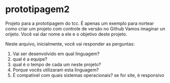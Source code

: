 # prototipagem2
Projeto para a prototipagem do tcc. É apenas um exemplo para nortear como criar um projeto com controle de versão no Github
Vamos imaginar un orijeto. Você vai dar nome a ele e o objetivo deste projeto.

Neste arquivo, inicialmente, você vai responder as perguntas:

1) Vai ser desenvolvido em qual linguagem?
2) qual é a equipe?
3) qual é o tempo de cada um neste projeto?
4) Porque vocês utilizaram esta linguagem? 
5) É compativel com quais sistemas operacionais? 
se for site, é responsivo 
